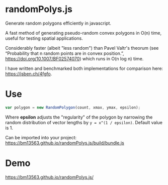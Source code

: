 # randomPolys.js
Generate random polygons efficiently in javascript. 

A fast method of generating pseudo-random convex polygons in O(n) time, useful for testing spatial applications.

Considerably faster (albeit "less random") than Pavel Valtr's theorum (see “Probability that n random points are in convex position.”, https://doi.org/10.1007/BF02574070) which runs in O(n log n) time.

I have written and benchmarked both implementations for comparison here: https://jsben.ch/4fgfo.

# Use
```javascript
var polygon = new RandomPolygon(count, xmax, ymax, epsilon);
```
Where <strong>epsilon</strong> adjusts the "regularity" of the polygon by narrowing the random distribution of vector lengths by ```y = x^(1 / epsilon)```. Default value is 1.

Can be imported into your project: https://bm13563.github.io/randomPolys.js/build/bundle.js

# Demo
https://bm13563.github.io/randomPolys.js/
